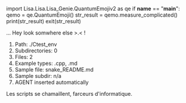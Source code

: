 
import Lisa.Lisa.Lisa_Genie.QuantumEmojiv2 as qe
if __name__ == "__main__":
  qemo = qe.QuantumEmoji()
  str_result = qemo.measure_complicated()
  print(str_result)
  exit(str_result)

... Hey look somwhere else >.< !

1. Path: ./Ctest_env
2. Subdirectories: 0
3. Files: 2
4. Example types: .cpp, .md
5. Sample file: snake_README.md
6. Sample subdir: n/a
7. AGENT inserted automatically

Les scripts se chamaillent, farceurs d'informatique.
